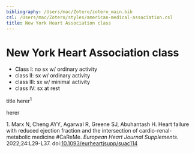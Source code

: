 ```yaml
---
bibliography: /Users/mac/Zotero/zotero_main.bib
csl: /Users/mac/Zotero/styles/american-medical-association.csl
title: New York Heart Association class
---
```


# New York Heart Association class

-   Class I: no sx w/ ordinary activity
-   class II: sx w/ ordinary activity
-   class III: sx w/ minimal activity
-   class IV: sx at rest

title herer<sup>1</sup>

herer

<div id="refs" class="references csl-bib-body">

<div id="ref-marx2022heart" class="csl-entry">

<span class="csl-left-margin">1. </span><span
class="csl-right-inline">Marx N, Cheng AYY, Agarwal R, Greene SJ,
Abuhantash H. Heart failure with reduced ejection fraction and the
intersection of cardio-renal-metabolic medicine #CaReMe. *European Heart
Journal Supplements*. 2022;24:L29-L37.
doi:[10.1093/eurheartjsupp/suac114](https://doi.org/10.1093/eurheartjsupp/suac114)</span>

</div>

</div>
